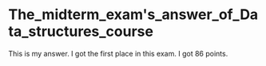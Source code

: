# The_midterm_exam's_answer_of_Data_structures_course
This is my answer.
I got the first place in this exam.
I got 86 points.
